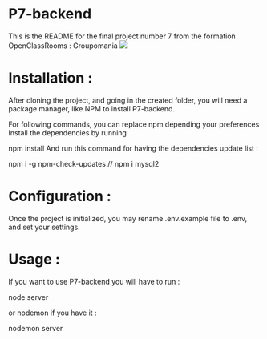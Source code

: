 # P7-backend

This is the README for the final project number 7 from the formation OpenClassRooms : Groupomania
<img src="https://projet-7.dev-web.fr/assets/logo/logo.png">

# Installation :

After cloning the project, and going in the created folder, you will need a package manager, like NPM to install P7-backend.

For following commands, you can replace npm depending your preferences Install the dependencies by running

npm install And run this command for having the dependencies update list :

npm i -g npm-check-updates // 
npm i mysql2 

# Configuration : 
Once the project is initialized, you may rename .env.example file to .env, and set your settings.

# Usage :

If you want to use P7-backend you will have to run :

node server

or nodemon if you have it :

nodemon server

